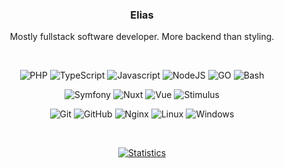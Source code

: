 <div align="center">

  <h3>Elias</h3>
  <p>Mostly fullstack software developer. More backend than styling.</p>

  <br>
 
  ![PHP](https://img.shields.io/static/v1?label=&message=PHP&color=272727&logo=php&logoColor=6366F1&style=for-the-badge)
  ![TypeScript](https://img.shields.io/static/v1?label=&message=TypeScript&color=272727&logo=typescript&logoColor=6366F1&style=for-the-badge)
  ![Javascript](https://img.shields.io/static/v1?label=&message=Javascript&color=272727&logo=javascript&logoColor=6366F1&style=for-the-badge)
  ![NodeJS](https://img.shields.io/static/v1?label=&message=NodeJs&color=272727&logo=node.js&logoColor=6366F1&style=for-the-badge)
  ![GO](https://img.shields.io/static/v1?label=&message=GO&color=272727&logo=go&logoColor=6366F1&style=for-the-badge) 
  ![Bash](https://img.shields.io/static/v1?label=&message=Bash&color=272727&logo=gnu-bash&logoColor=6366F1&style=for-the-badge)

  ![Symfony](https://img.shields.io/static/v1?label=&message=Symfony&color=272727&logo=symfony&logoColor=6366F1&style=for-the-badge)
  ![Nuxt](https://img.shields.io/static/v1?label=&message=Nuxt&color=272727&logo=nuxt.js&logoColor=6366F1&style=for-the-badge)
  ![Vue](https://img.shields.io/static/v1?label=&message=Vue&color=272727&logo=vue.js&logoColor=6366F1&style=for-the-badge)
  ![Stimulus](https://img.shields.io/static/v1?label=&message=Stimulus&color=272727&logo=stimulus&logoColor=6366F1&style=for-the-badge)

  ![Git](https://img.shields.io/static/v1?label=&message=Git&color=272727&logo=Git&logoColor=6366F1&style=for-the-badge)
  ![GitHub](https://img.shields.io/static/v1?label=&message=GitHub&color=272727&logo=GitHub&logoColor=6366F1&style=for-the-badge)
  ![Nginx](https://img.shields.io/static/v1?label=&message=Nginx&color=272727&logo=Nginx&logoColor=6366F1&style=for-the-badge)
  ![Linux](https://img.shields.io/static/v1?label=&message=Linux&color=272727&logo=linux&logoColor=6366F1&style=for-the-badge)
  ![Windows](https://img.shields.io/static/v1?label=&message=Windows&color=272727&logo=windows&logoColor=6366F1&style=for-the-badge)

  <br>

  [![Statistics](https://github-readme-stats.vercel.app/api?username=elias-knodel&show_icons=true&locale=en&count_private=true&bg_color=131723&theme=dark&text_color=818CF8&title_color=6366F1&hide_border=true&icon_color=6366F1)](https://www.github.com/elias-knodel)

</div>
